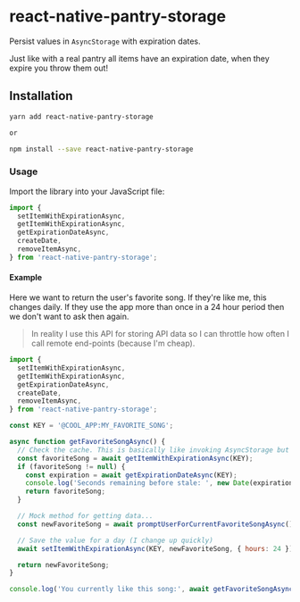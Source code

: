 # react-native-pantry-storage

Persist values in `AsyncStorage` with expiration dates.

Just like with a real pantry all items have an expiration date, when they expire you throw them out!

## Installation

```bash
yarn add react-native-pantry-storage

or

npm install --save react-native-pantry-storage
```

### Usage

Import the library into your JavaScript file:

```js
import {
  setItemWithExpirationAsync,
  getItemWithExpirationAsync,
  getExpirationDateAsync,
  createDate,
  removeItemAsync,
} from 'react-native-pantry-storage';
```

#### Example

Here we want to return the user's favorite song. If they're like me, this changes daily. If they use the app more than once in a 24 hour period then we don't want to ask then again.

> In reality I use this API for storing API data so I can throttle how often I call remote end-points (because I'm cheap).

```js
import {
  setItemWithExpirationAsync,
  getItemWithExpirationAsync,
  getExpirationDateAsync,
  createDate,
  removeItemAsync,
} from 'react-native-pantry-storage';

const KEY = '@COOL_APP:MY_FAVORITE_SONG';

async function getFavoriteSongAsync() {
  // Check the cache. This is basically like invoking AsyncStorage but if the data expired then it gets thrown out and `null` is returned.
  const favoriteSong = await getItemWithExpirationAsync(KEY);
  if (favoriteSong != null) {
    const expiration = await getExpirationDateAsync(KEY);
    console.log('Seconds remaining before stale: ', new Date(expiration - new Date()).getSeconds());
    return favoriteSong;
  }

  // Mock method for getting data...
  const newFavoriteSong = await promptUserForCurrentFavoriteSongAsync();

  // Save the value for a day (I change up quickly)
  await setItemWithExpirationAsync(KEY, newFavoriteSong, { hours: 24 });

  return newFavoriteSong;
}

console.log('You currently like this song:', await getFavoriteSongAsync());
```
